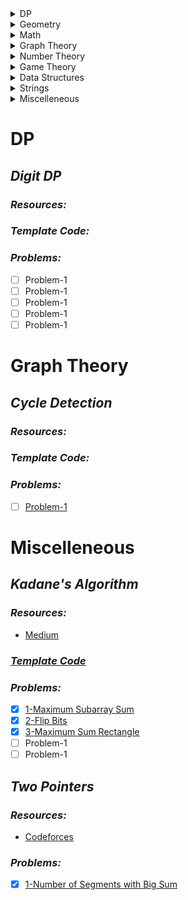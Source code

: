 <details>
    <summary>
        DP
    </summary>
    <ul>
        <li>
            <a href='#digit-dp'>Digit DP</a>
        </li>
        <li>
            <a href='#bitmask-dp'>Bitmask DP</a>
        </li>
        <li>
            <a href='#divide-and-conquer-optimization'>Divide And Conquer Optimization</a>
        </li>
    </ul>
</details>
<details>
    <summary>
        Geometry
    </summary>
    <ul>
        <li>
            <a href=''></a>
        </li>
    </ul>
</details>
<details>
    <summary>
        Math
    </summary>
    <ul>
        <li>
            <a href='#expected-value'>Expected Value</a>
        </li>
        <li>
            <a href='#matrix-exponentiation'>Matrix Exponentiation</a>
        </li>
    </ul>
</details>
<details>
    <summary>
        Graph Theory
    </summary>
    <ul>
        <li>
            <a href='#inverse-graph'>Inverse Graph</a>
        </li>
        <li>
            <a href='#lca'>LCA</a>
        </li>
        <li>
            <a href='#scc'>SCC</a>
        </li>
        <li>
            <a href='#dfs-tree'>DFS Tree</a>
        </li>
        <li>
            <a href='#djikstra-algorithm'>Djikstra Algorithm</a>
        </li>
        <li>
            <a href='#cycle-detection'>Cycle Detection</a>
        </li>
        <li>
            <a href='#maximum-clique'>Maximum Clique</a>
        </li>
        <li>
            <a href='#kuhns-algorithm'>Kuhn's Algorithm</a>
        </li>
        <li>
            <a href='#hopcroft-karp-algorithm'>Hopcroft Karp Algorithm</a>
        </li>
        <li>
            <a href='#hungarian-algorithm'>Hungarian Algorithm</a>
        </li>
        <li>
            <a href='#halls-theorem'>Halls Theorem</a>
        </li>
        <li>
            <a href='#dinics-algorithm'>Dinics Algorithm</a>
        </li>
    </ul>
</details>
<details>
    <summary>
        Number Theory
    </summary>
    <ul>
        <li>
            <a href='#lucas-theorem'>Lucas Theorem</a>
        </li>
        <li>
            <a href='#mobius-function'>Mobius Function</a>
        </li>
        <li>
            <a href='#crt'>CRT</a>
        </li>
    </ul>
</details>
<details>
    <summary>
        Game Theory
    </summary>
    <ul>
        <li>
            <a href='#grundy-number'>Grundy Number</a>
        </li>
    </ul>
</details>
<details>
    <summary>
        Data Structures
    </summary>
    <ul>
        <li>
            <a href=''></a>
        </li>
    </ul>
</details>
<details>
    <summary>
        Strings
    </summary>
    <ul>
        <li>
            <a href=''></a>
        </li>
    </ul>
</details>
<details>
    <summary>
        Miscelleneous
    </summary>
    <ul>
        <li>
            <a href='#kadanes-algorithm'>Kadane's Algorithm</a>
        </li>
        <li>
            <a href='#two-pointers'>Two Pointers</a>
        </li>
    </ul>
</details>

# DP

## _Digit DP_

### _Resources:_

### _Template Code:_

### _Problems:_

-   [ ] Problem-1
-   [ ] Problem-1
-   [ ] Problem-1
-   [ ] Problem-1
-   [ ] Problem-1

# Graph Theory

## _Cycle Detection_

### _Resources:_

### _Template Code:_

### _Problems:_

-   [ ] [Problem-1](https://codeforces.com/contest/1679/problem/D)


# Miscelleneous

## _Kadane's Algorithm_

### _Resources:_

-   [Medium](https://medium.com/@rsinghal757/kadanes-algorithm-dynamic-programming-how-and-why-does-it-work-3fd8849ed73d)

### [_Template Code_](templates/miscelleneous/kadanes_algorithm/)

### _Problems:_

-   [x] [1-Maximum Subarray Sum](https://www.codingninjas.com/codestudio/guided-paths/data-structures-algorithms/content/118820/offering/1381870?leftPanelTab=0)
-   [x] [2-Flip Bits](https://www.codingninjas.com/codestudio/guided-paths/data-structures-algorithms/content/118820/offering/1381872?leftPanelTab=0)
-   [x] [3-Maximum Sum Rectangle](https://www.codingninjas.com/codestudio/guided-paths/data-structures-algorithms/content/118820/offering/1381874?leftPanelTab=0)
-   [ ] Problem-1
-   [ ] Problem-1

## _Two Pointers_

### _Resources:_

-   [Codeforces](https://codeforces.com/edu/course/2/lesson/9)

### _Problems:_

-   [x] [1-Number of Segments with Big Sum](https://codeforces.com/edu/course/2/lesson/9/2/practice/contest/307093/problem/D)
